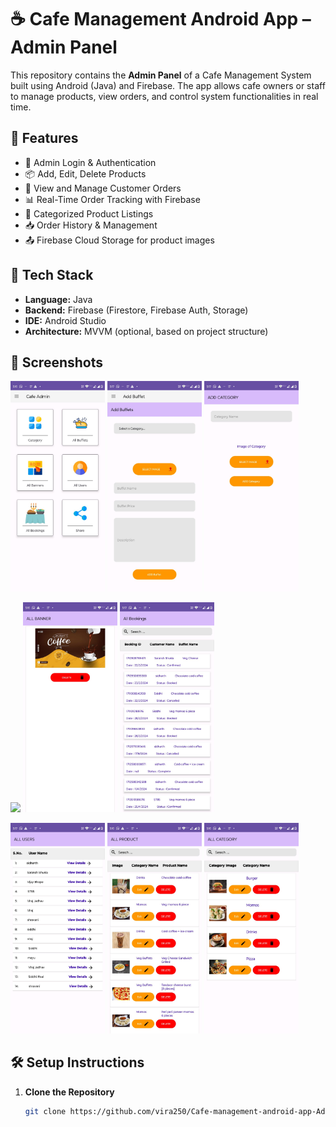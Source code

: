 # ☕ Cafe Management Android App – Admin Panel

This repository contains the **Admin Panel** of a Cafe Management System built using Android (Java) and Firebase. The app allows cafe owners or staff to manage products, view orders, and control system functionalities in real time.

## 📱 Features

- 🔐 Admin Login & Authentication
- 📦 Add, Edit, Delete Products
- 🛒 View and Manage Customer Orders
- 📊 Real-Time Order Tracking with Firebase
- 📂 Categorized Product Listings
- 📥 Order History & Management
- 📤 Firebase Cloud Storage for product images

## 🚀 Tech Stack

- **Language:** Java
- **Backend:** Firebase (Firestore, Firebase Auth, Storage)
- **IDE:** Android Studio
- **Architecture:** MVVM (optional, based on project structure)

## 📸 Screenshots
<p float="left">
  <img src="images/home page admin.jpg" width="30%" />
  <img src="images/add buffet.jpg" width="30%" />
  <img src="images/add category.jpg" width="30%" />
</p>
<p float="left">
  <img src="images/add banner.jpg" width="30%" />
  <img src="images/banner.jpg" width="30%" />
  <img src="images/order list.jpg" width="30%" />
</p>
<p float="left">
  <img src="images/user list.jpg" width="30%" />
  <img src="images/products.jpg" width="30%" />
  <img src="images/categories.jpg" width="30%" />
</p>


## 🛠️ Setup Instructions

1. **Clone the Repository**
   ```bash
   git clone https://github.com/vira250/Cafe-management-android-app-Admin-panel.git
   ```

